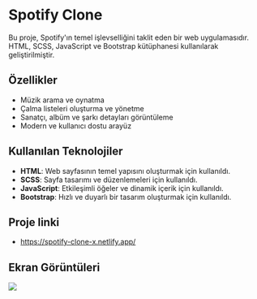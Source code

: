 # Spotify Clone

Bu proje, Spotify'ın temel işlevselliğini taklit eden bir web uygulamasıdır. HTML, SCSS, JavaScript ve Bootstrap kütüphanesi kullanılarak geliştirilmiştir.

## Özellikler

- Müzik arama ve oynatma
- Çalma listeleri oluşturma ve yönetme
- Sanatçı, albüm ve şarkı detayları görüntüleme
- Modern ve kullanıcı dostu arayüz

## Kullanılan Teknolojiler

- **HTML**: Web sayfasının temel yapısını oluşturmak için kullanıldı.
- **SCSS**: Sayfa tasarımı ve düzenlemeleri için kullanıldı.
- **JavaScript**: Etkileşimli öğeler ve dinamik içerik için kullanıldı.
- **Bootstrap**: Hızlı ve duyarlı bir tasarım oluşturmak için kullanıldı.

## Proje linki
- https://spotify-clone-x.netlify.app/
  
  
## Ekran Görüntüleri

![](https://github.com/Rasime-Dumlupunar/spotify-clone/blob/main/Spotify-clone.gif)



